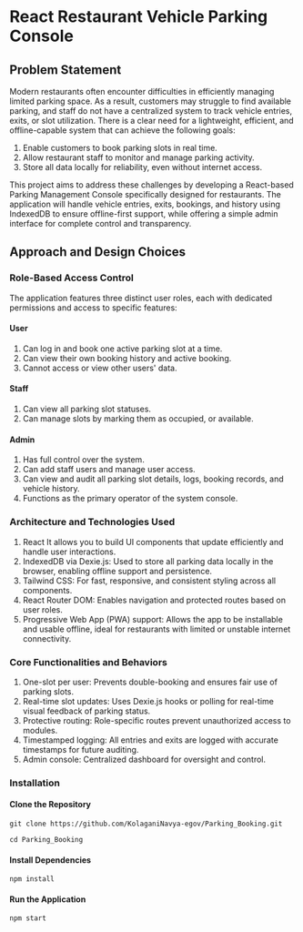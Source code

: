 # React Restaurant Vehicle Parking Console 

## Problem Statement

Modern restaurants often encounter difficulties in efficiently managing limited parking space. As a result, customers may struggle to find available parking, and staff do not have a centralized system to track vehicle entries, exits, or slot utilization. There is a clear need for a lightweight, efficient, and offline-capable system that can achieve the following goals: 

 1. Enable customers to book parking slots in real time.
 2. Allow restaurant staff to monitor and manage parking activity.
 3. Store all data locally for reliability, even without internet access.
    
This project aims to address these challenges by developing a React-based Parking Management Console specifically designed for restaurants. The application will handle vehicle entries, exits, bookings, and history using IndexedDB to ensure offline-first support, while offering a simple admin interface for complete control and transparency.

## Approach and Design Choices
### Role-Based Access Control

The application features three distinct user roles, each with dedicated permissions and access to specific features:
#### User

 1. Can log in and book one active parking slot at a time.
 2. Can view their own booking history and active booking.
 3. Cannot access or view other users' data.
#### Staff

 1. Can view all parking slot statuses.
 2. Can manage slots by marking them as occupied, or available.
#### Admin

 1. Has full control over the system.
 2. Can add staff users and manage user access.
 3. Can view and audit all parking slot details, logs, booking records, and vehicle history.
 4. Functions as the primary operator of the system console.
### Architecture and Technologies Used

 1. React It allows you to build UI components that update efficiently and handle user interactions.
 2. IndexedDB via Dexie.js: Used to store all parking data locally in the browser, enabling offline support and persistence.
 3. Tailwind CSS: For fast, responsive, and consistent styling across all components.
 4. React Router DOM: Enables navigation and protected routes based on user roles.
 5. Progressive Web App (PWA) support: Allows the app to be installable and usable offline, ideal for restaurants with limited or unstable internet connectivity.
### Core Functionalities and Behaviors

 1. One-slot per user: Prevents double-booking and ensures fair use of parking slots.
 2. Real-time slot updates: Uses Dexie.js hooks or polling for real-time visual feedback of parking status.
 3. Protective routing: Role-specific routes prevent unauthorized access to modules.
 4. Timestamped logging: All entries and exits are logged with accurate timestamps for future auditing.
 5. Admin console: Centralized dashboard for oversight and control.

### Installation

#### Clone the Repository

`git clone https://github.com/KolaganiNavya-egov/Parking_Booking.git`

`cd Parking_Booking`

#### Install Dependencies

`npm install`

#### Run the Application

`npm start`
